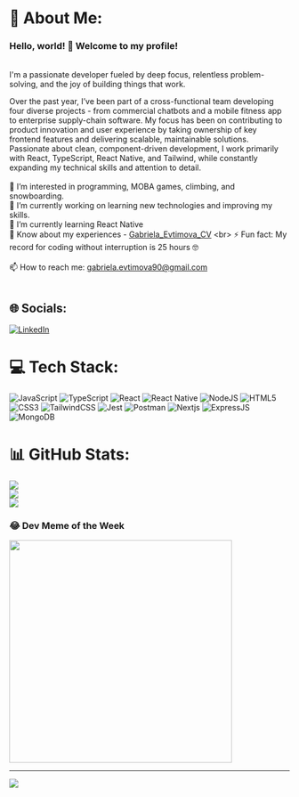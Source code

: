 # 💫 About Me:
### Hello, world! 👋 Welcome to my profile!
<br>
I'm a passionate developer fueled by deep focus, relentless problem-solving, and the joy of building things that work. 

Over the past year, I’ve been part of a cross-functional team developing four diverse projects - from commercial chatbots and a mobile fitness app to enterprise supply-chain software. My focus has been on contributing to product innovation and user experience by taking ownership of key frontend features and delivering scalable, maintainable solutions. Passionate about clean, component-driven development, I work primarily with React, TypeScript, React Native, and Tailwind, while constantly expanding my technical skills and attention to detail.
<br>
<br>
👀 I’m interested in programming, MOBA games, climbing, and snowboarding.
<br>
🔭 I’m currently working on learning new technologies and improving my skills. 
<br>
🌱 I’m currently learning React Native<br>📄 Know about my experiences - [Gabriela_Evtimova_CV]([https://app.enhancv.com/share/92c1a200/?utm_medium=growth&utm_campaign=share-resume&utm_source=dynamic](https://app.enhancv.com/share/e209008d/?utm_medium=growth&utm_campaign=share-resume&utm_source=dynamic))
<br>
⚡ Fun fact: My record for coding without interruption is 25 hours 🤓
<br>
<br>
📫 How to reach me: gabriela.evtimova90@gmail.com<br><br>


## 🌐 Socials:
[![LinkedIn](https://img.shields.io/badge/LinkedIn-%230077B5.svg?logo=linkedin&logoColor=white)](https://linkedin.com/in/gabriela-evtimova-1669b915b) 

# 💻 Tech Stack:
![JavaScript](https://img.shields.io/badge/javascript-%23323330.svg?style=flat&logo=javascript&logoColor=%23F7DF1E) ![TypeScript](https://img.shields.io/badge/typescript-%23007ACC.svg?style=flat&logo=typescript&logoColor=white) ![React](https://img.shields.io/badge/react-%2320232a.svg?style=flat&logo=react&logoColor=%2361DAFB) ![React Native](https://img.shields.io/badge/React%20Native-%2320232a.svg?style=flat&logo=react&logoColor=%2361DAFB)
![NodeJS](https://img.shields.io/badge/node.js-6DA55F?style=flat&logo=node.js&logoColor=white) ![HTML5](https://img.shields.io/badge/html5-%23E34F26.svg?style=flat&logo=html5&logoColor=white) ![CSS3](https://img.shields.io/badge/css3-%231572B6.svg?style=flat&logo=css3&logoColor=white) ![TailwindCSS](https://img.shields.io/badge/tailwindcss-%2338B2AC.svg?style=flat&logo=tailwind-css&logoColor=white) ![Jest](https://img.shields.io/badge/-jest-%23C21325?style=flat&logo=jest&logoColor=white) ![Postman](https://img.shields.io/badge/Postman-FF6C37?style=flat&logo=postman&logoColor=white) ![Nextjs](https://img.shields.io/badge/-Next.js-000000?style=flat&logo=next.js&logoColor=white) ![ExpressJS](https://img.shields.io/badge/-Express-848884?style=flat&logo=express) ![MongoDB](https://img.shields.io/badge/-MongoDB-ffffff?style=flat&logo=mongodb)
# 📊 GitHub Stats:
![](https://github-readme-stats.vercel.app/api?username=GabrielaEvtimova&theme=highcontrast&hide_border=false&include_all_commits=true&count_private=true)<br/>
![](https://github-readme-streak-stats.herokuapp.com/?user=GabrielaEvtimova&theme=highcontrast&hide_border=false)<br/>
![](https://github-readme-stats.vercel.app/api/top-langs/?username=GabrielaEvtimova&theme=highcontrast&hide_border=false&include_all_commits=true&count_private=true&layout=compact)

### 😂 Dev Meme of the Week
<img src='https://library.animatron.io/templates/ce2f8b60760e8d3f357fb038/twitter_square_1080_thumb.jpg' style="height: 400px;"/>

---
[![](https://visitcount.itsvg.in/api?id=GabrielaEvtimova&icon=5&color=12)](https://visitcount.itsvg.in)

<!-- Proudly created with GPRM ( https://gprm.itsvg.in ) -->
